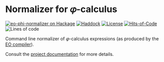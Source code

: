 # Normalizer for 𝜑-calculus

[![`eo-phi-normalizer` on Hackage](https://img.shields.io/hackage/v/eo-phi-normalizer)](http://hackage.haskell.org/package/eo-phi-normalizer)
[![Haddock](<https://shields.io/badge/Haddock%20(master)-Code%20documentation-informational>)](https://www.objectionary.com/normalizer/haddock/)
[![License](https://img.shields.io/badge/license-MIT-green.svg)](LICENSE.txt)
[![Hits-of-Code](https://hitsofcode.com/github/objectionary/normalizer?branch=master&label=Hits-of-Code)](https://hitsofcode.com/github/objectionary/normalizer/view?branch=master&label=Hits-of-Code)
![Lines of code](https://sloc.xyz/github/objectionary/normalizer)

Command line normalizer of 𝜑-calculus expressions (as produced by the [EO compiler](https://github.com/objectionary/eo)).

Consult the [project documentation](https://www.objectionary.com/normalizer/) for more details.
